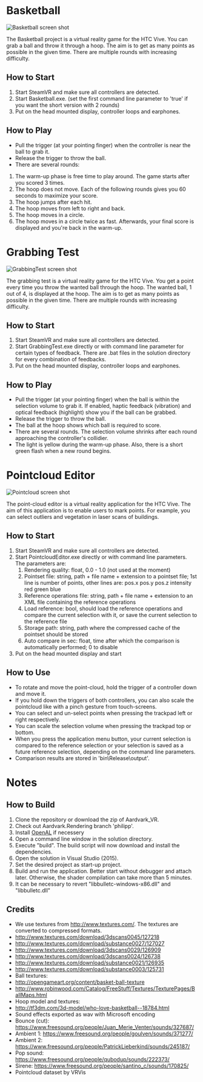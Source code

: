 Basketball
==========

![Basketball screen shot](Basketball.png "Basketball screen shot")

The Basketball project is a virtual reality game for the HTC Vive. You can grab a ball and throw it through a hoop. The aim is to get as many points as possible in the given time. There are multiple rounds with increasing difficulty.

How to Start
------------

 1. Start SteamVR and make sure all controllers are detected.
 2. Start Basketball.exe. (set the first command line parameter to 'true' if you want the short version with 2 rounds)
 3. Put on the head mounted display, controller loops and earphones.

How to Play
------------

 * Pull the trigger (at your pointing finger) when the controller is near the ball to grab it.
 * Release the trigger to throw the ball.
 * There are several rounds:
  1. The warm-up phase is free time to play around. The game starts after you scored 3 times.
  2. The hoop does not move. Each of the following rounds gives you 60 seconds to maximize your score. 
  3. The hoop jumps after each hit.
  4. The hoop moves from left to right and back.
  5. The hoop moves in a circle.
  6. The hoop moves in a circle twice as fast. Afterwards, your final score is displayed and you're back in the warm-up.

Grabbing Test
==========

![GrabbingTest screen shot](GrabbingTest.png "GrabbingTest screen shot")

The grabbing test is a virtual reality game for the HTC Vive. You get a point every time you throw the wanted ball through the hoop. The wanted ball, 1 out of 4, is displayed at the hoop. The aim is to get as many points as possible in the given time. There are multiple rounds with increasing difficulty.

How to Start
------------

 1. Start SteamVR and make sure all controllers are detected.
 2. Start GrabbingTest.exe directly or with command line parameter for certain types of feedback. There are .bat files in the solution directory for every combination of feedbacks.
 3. Put on the head mounted display, controller loops and earphones.

How to Play
------------

 * Pull the trigger (at your pointing finger) when the ball is within the selection volume to grab it. If enabled, haptic feedback (vibration) and optical feedback (highlight) show you if the ball can be grabbed.
 * Release the trigger to throw the ball.
 * The ball at the hoop shows which ball is required to score.
 * There are several rounds. The selection volume shrinks after each round approaching the controller's collidier.
 * The light is yellow during the warm-up phase. Also, there is a short green flash when a new round begins.

Pointcloud Editor
==========

![Pointcloud screen shot](Pointcloud.png "Pointcloud screen shot")

The point-cloud editor is a virtual reality application for the HTC Vive. The aim of this application is to enable users to mark points. For example, you can select outliers and vegetation in laser scans of buildings. 


How to Start
------------

 1. Start SteamVR and make sure all controllers are detected.
 2. Start PointcloudEditor.exe directly or with command line parameters. The parameters are:
    1. Rendering quality: float, 0.0 - 1.0 (not used at the moment)
	  2. Pointset file: string, path + file name + extension to a pointset file; 1st line is number of points, other lines are: pos.x pos.y pos.z intensity red green blue
	  3. Reference operations file: string, path + file name + extension to an XML file containing the reference operations
	  4. Load reference: bool, should load the reference operations and compare the current selection with it, or save the current selection to the reference file
	  5. Storage path: string, path where the compressed cache of the pointset should be stored
	  6. Auto compare in sec: float, time after which the comparison is automatically performed; 0 to disable
 3. Put on the head mounted display and start

How to Use
------------

 * To rotate and move the point-cloud, hold the trigger of a controller down and move it. 
 * If you hold down the triggers of both controllers, you can also scale the pointcloud like with a pinch gesture from touch-screens. 
 * You can select and un-select points when pressing the trackpad left or right respectively. 
 * You can scale the selection volume when pressing the trackpad top or bottom. 
 * When you press the application menu button, your current selection is compared to the reference selection or your selection is saved as a future reference selection, depending on the command line parameters.
 * Comparison results are stored in 'bin\Release\output\'.

Notes
==========

How to Build
------------

 1. Clone the repository or download the zip of Aardvark_VR.
 1. Check out Aardvark.Rendering branch 'philipp'.
 1. Install [OpenAL](https://www.openal.org/downloads/) if necessery
 2. Open a command line window in the solution directory.
 3. Execute "build". The build script will now download and install the dependencies.
 4. Open the solution in Visual Studio (2015).
 5. Set the desired project as start-up project.
 6. Build and run the application. Better start without debugger and attach later. Otherwise, the shader compilation can take more than 5 minutes.
 7. It can be necessary to revert "libbulletc-windows-x86.dll" and "libbulletc.dll"

Credits
------------
 * We use textures from http://www.textures.com/. The textures are converted to compressed formats.
  * http://www.textures.com/download/3dscans0045/127218
  * http://www.textures.com/download/substance0027/127027
  * http://www.textures.com/download/3dscans0029/126909
  * http://www.textures.com/download/3dscans0024/126738
  * http://www.textures.com/download/substance0021/126935
  * http://www.textures.com/download/substance0003/125731
 * Ball textures:
  * http://opengameart.org/content/basket-ball-texture
  * http://www.robinwood.com/Catalog/FreeStuff/Textures/TexturePages/BallMaps.html
 * Hoop model and textures:
  * http://tf3dm.com/3d-model/who-love-basketball--18784.html
 * Sound effects exported as wav with Microsoft encoding
  * Bounce (cut): https://www.freesound.org/people/Juan_Merie_Venter/sounds/327687/
  * Ambient 1: https://www.freesound.org/people/goulven/sounds/371277/
  * Ambient 2: https://www.freesound.org/people/PatrickLieberkind/sounds/245187/
  * Pop sound: https://www.freesound.org/people/qubodup/sounds/222373/
  * Sirene: https://www.freesound.org/people/santino_c/sounds/170825/
 * Pointcloud dataset by VRVis